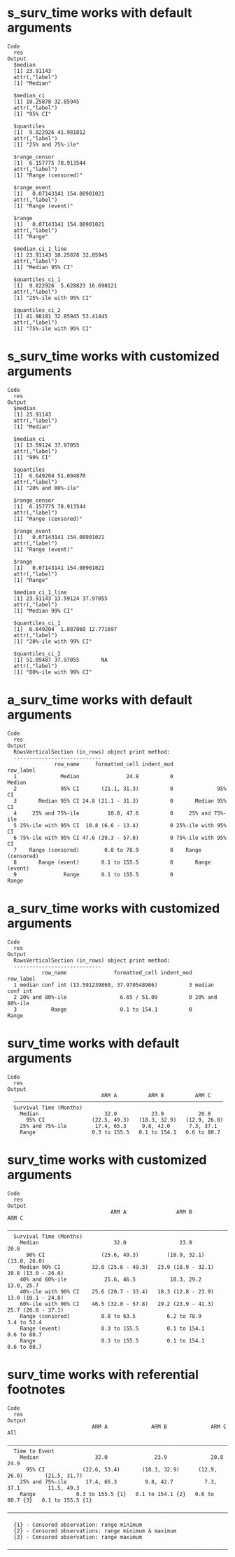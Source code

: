 # s_surv_time works with default arguments

    Code
      res
    Output
      $median
      [1] 23.91143
      attr(,"label")
      [1] "Median"
      
      $median_ci
      [1] 18.25878 32.85945
      attr(,"label")
      [1] "95% CI"
      
      $quantiles
      [1]  9.822926 41.981812
      attr(,"label")
      [1] "25% and 75%-ile"
      
      $range_censor
      [1]  6.157775 78.913544
      attr(,"label")
      [1] "Range (censored)"
      
      $range_event
      [1]   0.07143141 154.08901021
      attr(,"label")
      [1] "Range (event)"
      
      $range
      [1]   0.07143141 154.08901021
      attr(,"label")
      [1] "Range"
      
      $median_ci_1_line
      [1] 23.91143 18.25878 32.85945
      attr(,"label")
      [1] "Median 95% CI"
      
      $quantiles_ci_1
      [1]  9.822926  5.628823 16.690121
      attr(,"label")
      [1] "25%-ile with 95% CI"
      
      $quantiles_ci_2
      [1] 41.98181 32.85945 53.41445
      attr(,"label")
      [1] "75%-ile with 95% CI"
      

# s_surv_time works with customized arguments

    Code
      res
    Output
      $median
      [1] 23.91143
      attr(,"label")
      [1] "Median"
      
      $median_ci
      [1] 13.59124 37.97055
      attr(,"label")
      [1] "99% CI"
      
      $quantiles
      [1]  6.649204 51.094870
      attr(,"label")
      [1] "20% and 80%-ile"
      
      $range_censor
      [1]  6.157775 78.913544
      attr(,"label")
      [1] "Range (censored)"
      
      $range_event
      [1]   0.07143141 154.08901021
      attr(,"label")
      [1] "Range (event)"
      
      $range
      [1]   0.07143141 154.08901021
      attr(,"label")
      [1] "Range"
      
      $median_ci_1_line
      [1] 23.91143 13.59124 37.97055
      attr(,"label")
      [1] "Median 99% CI"
      
      $quantiles_ci_1
      [1]  6.649204  1.887860 12.771697
      attr(,"label")
      [1] "20%-ile with 99% CI"
      
      $quantiles_ci_2
      [1] 51.09487 37.97055       NA
      attr(,"label")
      [1] "80%-ile with 99% CI"
      

# a_surv_time works with default arguments

    Code
      res
    Output
      RowsVerticalSection (in_rows) object print method:
      ----------------------------
                   row_name     formatted_cell indent_mod           row_label
      1              Median               24.8          0              Median
      2              95% CI       (21.1, 31.3)          0              95% CI
      3       Median 95% CI 24.8 (21.1 - 31.3)          0       Median 95% CI
      4     25% and 75%-ile         10.8, 47.6          0     25% and 75%-ile
      5 25%-ile with 95% CI  10.8 (6.6 - 13.4)          0 25%-ile with 95% CI
      6 75%-ile with 95% CI 47.6 (39.3 - 57.8)          0 75%-ile with 95% CI
      7    Range (censored)        0.8 to 78.9          0    Range (censored)
      8       Range (event)       0.1 to 155.5          0       Range (event)
      9               Range       0.1 to 155.5          0               Range

# a_surv_time works with customized arguments

    Code
      res
    Output
      RowsVerticalSection (in_rows) object print method:
      ----------------------------
               row_name               formatted_cell indent_mod       row_label
      1 median conf int (13.591239860, 37.970548966)          3 median conf int
      2 20% and 80%-ile                 6.65 / 51.09          0 20% and 80%-ile
      3           Range                 0.1 to 154.1          0           Range

# surv_time works with default arguments

    Code
      res
    Output
                                  ARM A          ARM B          ARM C    
      ———————————————————————————————————————————————————————————————————
      Survival Time (Months)                                             
        Median                     32.0           23.9           20.8    
          95% CI               (22.5, 49.3)   (18.3, 32.9)   (12.9, 26.0)
        25% and 75%-ile         17.4, 65.3     9.8, 42.0      7.3, 37.1  
        Range                  0.3 to 155.5   0.1 to 154.1   0.6 to 80.7 

# surv_time works with customized arguments

    Code
      res
    Output
                                     ARM A                ARM B                ARM C       
      —————————————————————————————————————————————————————————————————————————————————————
      Survival Time (Months)                                                               
        Median                        32.0                 23.9                 20.8       
          90% CI                  (25.6, 49.3)         (18.9, 32.1)         (13.0, 26.0)   
        Median 90% CI          32.0 (25.6 - 49.3)   23.9 (18.9 - 32.1)   20.8 (13.0 - 26.0)
        40% and 60%-ile            25.6, 46.5           18.3, 29.2           13.0, 25.7    
        40%-ile with 90% CI    25.6 (20.7 - 33.4)   18.3 (12.8 - 23.9)   13.0 (10.1 - 24.8)
        60%-ile with 90% CI    46.5 (32.0 - 57.8)   29.2 (23.9 - 41.3)   25.7 (20.8 - 37.1)
        Range (censored)          0.8 to 63.5          6.2 to 78.9          3.4 to 52.4    
        Range (event)             0.3 to 155.5         0.1 to 154.1         0.6 to 80.7    
        Range                     0.3 to 155.5         0.1 to 154.1         0.6 to 80.7    

# surv_time works with referential footnotes

    Code
      res
    Output
                               ARM A              ARM B              ARM C              All       
      ————————————————————————————————————————————————————————————————————————————————————————————
      Time to Event                                                                               
        Median                  32.0               23.9              20.8               24.9      
          95% CI            (22.6, 53.4)       (18.3, 32.9)      (12.9, 26.0)       (21.5, 31.7)  
        25% and 75%-ile      17.4, 65.3         9.8, 42.7          7.3, 37.1         11.5, 49.3   
        Range             0.3 to 155.5 {1}   0.1 to 154.1 {2}   0.6 to 80.7 {3}   0.1 to 155.5 {1}
      ————————————————————————————————————————————————————————————————————————————————————————————
      
      {1} - Censored observation: range minimum
      {2} - Censored observations: range minimum & maximum
      {3} - Censored observation: range maximum
      ————————————————————————————————————————————————————————————————————————————————————————————
      

